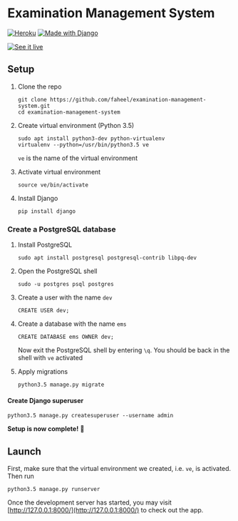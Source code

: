 # Examination Management System

[![Heroku](https://img.shields.io/badge/Heroku-deployed-7e57c2.svg?style=flat-square)][app-link]
[![Made with Django](https://www.djangoproject.com/m/img/badges/djangomade124x25.gif)](http://www.djangoproject.com)

[![See it live][image-link]][app-link]

## Setup
1. Clone the repo
	
	```
	git clone https://github.com/faheel/examination-management-system.git
	cd examination-management-system
	```

2. Create virtual environment (Python 3.5)
	
	```
	sudo apt install python3-dev python-virtualenv
	virtualenv --python=/usr/bin/python3.5 ve
	```
	
	`ve` is the name of the virtual environment

3. Activate virtual environment
	
	```
	source ve/bin/activate
	```

4. Install Django
	
	```
	pip install django
	```

### Create a PostgreSQL database
1. Install PostgreSQL
	
	```
	sudo apt install postgresql postgresql-contrib libpq-dev
	```

2. Open the PostgreSQL shell
	
	```
	sudo -u postgres psql postgres
	```

3. Create a user with the name `dev`
	
	```
	CREATE USER dev;
	```

4. Create a database with the name `ems`
	
	```
	CREATE DATABASE ems OWNER dev;
	```
	
	Now exit the PostgreSQL shell by entering `\q`. You should be back in the shell with `ve` activated

5. Apply migrations
	
	```
	python3.5 manage.py migrate
 	```

#### Create Django superuser
```
python3.5 manage.py createsuperuser --username admin
```

**Setup is now complete!** :tada:

## Launch
First, make sure that the virtual environment we created, i.e. `ve`, is activated. Then run

```
python3.5 manage.py runserver
```

Once the development server has started, you may visit [http://127.0.0.1:8000/](http://127.0.0.1:8000/) to check out the app.


[app-link]: https://e-m-s.herokuapp.com/
[image-link]: https://cloud.githubusercontent.com/assets/11466676/22126660/95d09678-debe-11e6-9e1b-009f1ca782ee.png
